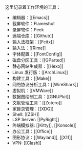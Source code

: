 这里记录着工作环境的工具：

- 编辑器：[[Emacs]]
- 截屏软件：Flameshot
- 录屏软件：Peek
- 远端仓库：[[Github]]
- 输入法框架：[[Fcitx]]
- 输入法：[[Rime]]
- 字体配置：[[FontConfig]]
- 磁盘分区工具：[[GParted]]
- 静态网站生成器：[[Hexo]]
- Linux 发行版：[[ArchLinux]]
- 构建工具：[[Make]]
- 网络协议分析工具：[[WireShark]]
- 虚拟机：[[VMWare]]
- 数据图绘制工具：[[GNUPlot]]
- 文献管理工具：[[Zotero]]
- 家目录管理：[[XDG]]
- Shell: [[ZSH]]
- LSP Server: [[PyRight]]
- 终端模拟器: [[Kitty]], [[Konsole]]
- 办公工具：[[Office]]
- 图形协议：[[Wayland]], [[X11]]
- VPN: [[Clash]]
